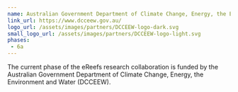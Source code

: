 ```yaml
---
name: Australian Government Department of Climate Change, Energy, the Environment and Water (DCCEEW)
link_url: https://www.dcceew.gov.au/
logo_url: /assets/images/partners/DCCEEW-logo-dark.svg
small_logo_url: /assets/images/partners/DCCEEW-logo-light.svg
phases:
 - 6a
---
```

The current phase of the eReefs research collaboration is funded by the Australian Government Department of Climate Change, Energy, the Environment and Water (DCCEEW).
